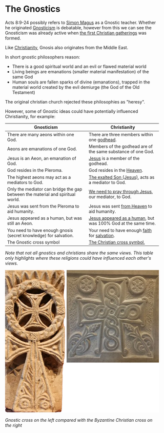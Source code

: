 # The Gnostics


Acts 8:9-24 possibly refers to [Simon Magus](https://en.wikipedia.org/wiki/Simon_Magus) as a Gnostic teacher. Whether he originated [Gnosticism](https://en.wikipedia.org/wiki/Gnosticism) is debatable, however from this we can see the Gnosticism was already active when [the first Christian gatherings](/content/kingdom/church/history/christian.md) was formed.

Like [Christianity](/content/kingdom/church/history/christian.md), Gnosis also originates from the Middle East.

In short gnostic philosophers reason:

* There is a good spiritual world and an evil or flawed material world
* Living beings are emanations (smaller material manifestation) of the same God
* Human souls are fallen sparks of divine (emanations), trapped in the material world created by the evil demiurge (the God of the Old Testament)

The original christian church rejected these philosophies as "heresy".

However, some of Gnostic ideas could have potentially influenced Christianity, for example:

| Gnosticism                                                                     | Christianity                                                                        |
|--------------------------------------------------------------------------------|-------------------------------------------------------------------------------------|
| There are many aeons within one God.                                           | There are three members within one [godhead](/content/kingdom/bible/concepts/godhead.md).              |
| Aeons are emanations of one God.                                               | Members of the godhead are of the same substance of one God.                        |
| Jesus is an Aeon, an emanation of God.                                         | [Jesus](/content/kingdom/god/son.md) is a member of the godhead.                                       |
| God resides in the Pleroma.                                                    | God resides in the [Heaven](/content/kingdom/bible/concepts/heaven.md).                                |
| The highest aeons may act as a mediators to God.                               | [The exalted Son (Jesus)](/content/kingdom/god/son/essence/as-god/lord.md), acts as a mediator to God. |
| Only the mediator can bridge the gap between the material and spiritual world. | [We need to pray through Jesus](/content/kingdom/life/prayer.md), our mediator, to God.                |
| Jesus was sent from the Pleroma to aid humanity.                               | Jesus was sent [from Heaven](/content/kingdom/bible/idioms.md) to aid humanity.                        | 
| Jesus appeared as a human, but was still an Aeon.                              | [Jesus appeared as a human](/content/kingdom/god/son/essence.md), but was 100% God at the same time.   |
| You need to have enough gnosis (secret knowledge) for salvation.               | Your need to have enough [faith](/content/kingdom/life/faith.md) for [salvation](/content/kingdom/eternal/saved.md).      |
| The Gnostic cross symbol                                                       | [The Christian cross symbol.](/content/kingdom/bible/symbolism/cross.md)                               |

*Note that not all gnostics and christians share the same views. This table only highlights where these religions could have influenced each other's views.*

![Cross symbol comparison](gnosis.crosses.webp)

*Gnostic cross on the left compared with the Byzantine Christian cross on the right*